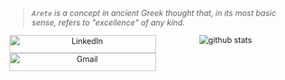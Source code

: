 > _`Arete` is a concept in ancient Greek thought that, in its most basic sense, refers to "excellence" of any kind._

<p align="center">
  <a href="https://www.linkedin.com/in/james-wiens/" >
    <img align="left" alt="LinkedIn" height="32px" width="260px" src="https://img.shields.io/static/v1?label=linkedin&color=1b1b1b&logo=LinkedIn&style=for-the-badge&message=/james-wiens" />
  </a>
<!--   <a href="https://t.me/arerecode">
    <img align="left" alt="Telegram" height="32px" width="260px" src="https://img.shields.io/static/v1?label=telegram&message=@aretecode&color=9cf&logo=telegram&style=for-the-badge" />
  </a> -->
  <a href="https://jameswiens.dev/">
    <img align="left" alt="Gmail" height="32px" width="260px" src="https://img.shields.io/static/v1?color=6200ee&label=website&message=jameswiens.dev&logo=data:image/png;base64,iVBORw0KGgoAAAANSUhEUgAAACAAAAAgCAMAAABEpIrGAAAABlBMVEVHcEz/VyIBKDrLAAAAAXRSTlMAQObYZgAAAElJREFUeNrd0jEKADAIBMHs/z+d8pBFrCwSqyM3CAHPo8M6oEFUgPskCfUWlGhBsRbtMro+YgJ+dE6arf8roV0WqI9Qv3Qrv84Ffu0AOmRW+TAAAAAASUVORK5CYII=&style=for-the-badge" />
  </a>
</p>
  
<p align="center">
  <img alt="github stats" src="https://github-readme-streak-stats.herokuapp.com/?user=aretecode&hide_border=true" />
</p>
